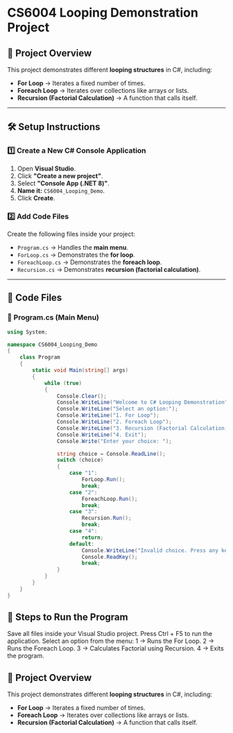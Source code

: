 # CS6004 Looping Demonstration Project

## 📖 Project Overview
This project demonstrates different **looping structures** in C#, including:
- **For Loop** → Iterates a fixed number of times.
- **Foreach Loop** → Iterates over collections like arrays or lists.
- **Recursion (Factorial Calculation)** → A function that calls itself.

---

## 🛠️ Setup Instructions
### **1️⃣ Create a New C# Console Application**
1. Open **Visual Studio**.
2. Click **"Create a new project"**.
3. Select **"Console App (.NET 8)"**.
4. **Name it:** `CS6004_Looping_Demo`.
5. Click **Create**.

### **2️⃣ Add Code Files**
Create the following files inside your project:
- `Program.cs` → Handles the **main menu**.
- `ForLoop.cs` → Demonstrates the **for loop**.
- `ForeachLoop.cs` → Demonstrates the **foreach loop**.
- `Recursion.cs` → Demonstrates **recursion (factorial calculation)**.

---

## **📂 Code Files**

### **📄 Program.cs (Main Menu)**
```csharp
using System;

namespace CS6004_Looping_Demo
{
    class Program
    {
        static void Main(string[] args)
        {
            while (true)
            {
                Console.Clear();
                Console.WriteLine("Welcome to C# Looping Demonstration");
                Console.WriteLine("Select an option:");
                Console.WriteLine("1. For Loop");
                Console.WriteLine("2. Foreach Loop");
                Console.WriteLine("3. Recursion (Factorial Calculation)");
                Console.WriteLine("4. Exit");
                Console.Write("Enter your choice: ");

                string choice = Console.ReadLine();
                switch (choice)
                {
                    case "1":
                        ForLoop.Run();
                        break;
                    case "2":
                        ForeachLoop.Run();
                        break;
                    case "3":
                        Recursion.Run();
                        break;
                    case "4":
                        return;
                    default:
                        Console.WriteLine("Invalid choice. Press any key to try again.");
                        Console.ReadKey();
                        break;
                }
            }
        }
    }
}

```

## 🚀 Steps to Run the Program
Save all files inside your Visual Studio project.
Press Ctrl + F5 to run the application.
Select an option from the menu:
1 → Runs the For Loop.
2 → Runs the Foreach Loop.
3 → Calculates Factorial using Recursion.
4 → Exits the program.

## 📖 Project Overview
This project demonstrates different **looping structures** in C#, including:
- **For Loop** → Iterates a fixed number of times.
- **Foreach Loop** → Iterates over collections like arrays or lists.
- **Recursion (Factorial Calculation)** → A function that calls itself.
